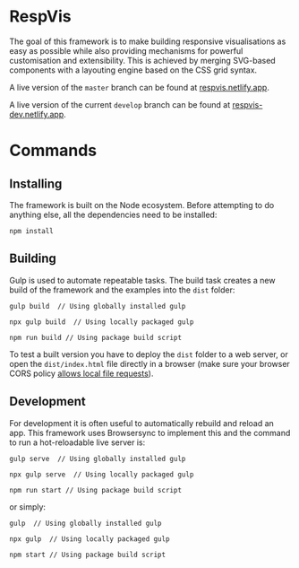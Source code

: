 # RespVis

The goal of this framework is to make building responsive
visualisations as easy as possible while also providing mechanisms for
powerful customisation and extensibility. This is achieved by merging
SVG-based components with a layouting engine based on the CSS grid
syntax.

A live version of the `master` branch can be found at
[respvis.netlify.app](https://respvis.netlify.app/).

A live version of the current `develop` branch can be found at
[respvis-dev.netlify.app](https://respvis-dev.netlify.app/).

# Commands

## Installing

The framework is built on the Node ecosystem. Before attempting to do
anything else, all the dependencies need to be installed:

```
npm install
```

## Building

Gulp is used to automate repeatable tasks. The build task creates a
new build of the framework and the examples into the `dist` folder:

```
gulp build  // Using globally installed gulp

npx gulp build  // Using locally packaged gulp

npm run build // Using package build script
```

To test a built version you have to deploy the `dist` folder to a web
server, or open the `dist/index.html` file directly in a browser (make
sure your browser CORS policy [allows local file
requests](https://dev.to/dengel29/loading-local-files-in-firefox-and-chrome-m9f)).


## Development

For development it is often useful to automatically rebuild and reload
an app. This framework uses Browsersync to implement this and the
command to run a hot-reloadable live server is:

```
gulp serve  // Using globally installed gulp

npx gulp serve  // Using locally packaged gulp

npm run start // Using package build script
```

or simply:

```
gulp  // Using globally installed gulp

npx gulp  // Using locally packaged gulp

npm start // Using package build script
```
